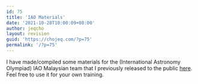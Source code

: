 ```yaml
---
id: 75
title: 'IAO Materials'
date: '2021-10-28T10:00:09+08:00'
author: jeqcho
layout: revision
guid: 'https://chojeq.com/?p=75'
permalink: '/?p=75'
---
```


I have made/compiled some materials for the (International Astronomy Olympiad) IAO Malaysian team that I previously released to the public [here](https://drive.google.com/drive/folders/1CDOBfAv7YHTIMzkLQ_9duc2EsbOC7a0X?usp=sharing). Feel free to use it for your own training.
